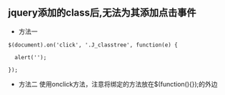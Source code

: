## jquery添加的class后,无法为其添加点击事件

* 方法一
```
$(document).on('click', '.J_classtree', function(e) {
 
  alert('');
 
});
```

* 方法二
使用onclick方法，注意将绑定的方法放在$(function(){});的外边

